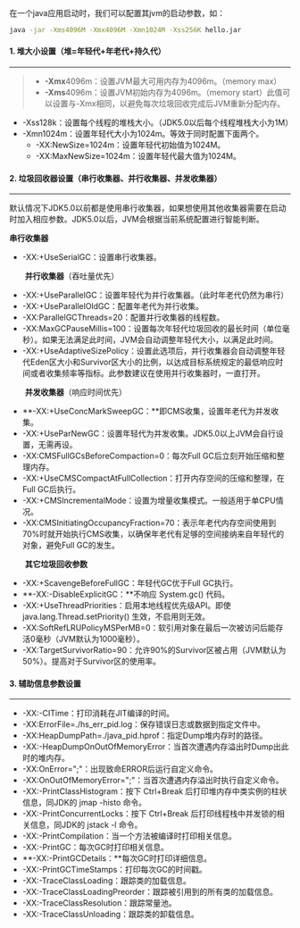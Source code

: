 在一个java应用启动时，我们可以配置其jvm的启动参数，如：

```sh
java -jar -Xms4096M -Xmx4096M -Xmn1024M -Xss256K hello.jar
```

#### 1. 堆大小设置（堆=年轻代+年老代+持久代）

---

>- **-Xmx**4096m：设置JVM最大可用内存为4096m。（memory max）
>- **-Xms**4096m：设置JVM初始内存为4096m。（memory start）此值可以设置与-Xmx相同，以避免每次垃圾回收完成后JVM重新分配内存。

- -Xss128k：设置每个线程的堆栈大小。（JDK5.0以后每个线程堆栈大小为1M）
- -Xmn1024m：设置年轻代大小为1024m。等效于同时配置下面两个。
  - -XX:NewSize=1024m：设置年轻代初始值为1024M。
  - -XX:MaxNewSize=1024m：设置年轻代最大值为1024M。

#### 2. 垃圾回收器设置（串行收集器、并行收集器、并发收集器）

---

默认情况下JDK5.0以前都是使用串行收集器，如果想使用其他收集器需要在启动时加入相应参数。JDK5.0以后，JVM会根据当前系统配置进行智能判断。

**串行收集器**

- -XX:+UseSerialGC：设置串行收集器。

　　**并行收集器**（吞吐量优先）

- -XX:+UseParallelGC：设置年轻代为并行收集器。（此时年老代仍然为串行）
- -XX:+UseParallelOldGC：配置年老代为并行收集。
- -XX:ParallelGCThreads=20：配置并行收集器的线程数。
- -XX:MaxGCPauseMillis=100：设置每次年轻代垃圾回收的最长时间（单位毫秒）。如果无法满足此时间，JVM会自动调整年轻代大小，以满足此时间。
- -XX:+UseAdaptiveSizePolicy：设置此选项后，并行收集器会自动调整年轻代Eden区大小和Survivor区大小的比例，以达成目标系统规定的最低响应时间或者收集频率等指标。此参数建议在使用并行收集器时，一直打开。

　　**并发收集器**（响应时间优先）

- **-XX:+UseConcMarkSweepGC：**即CMS收集，设置年老代为并发收集。
- -XX:+UseParNewGC：设置年轻代为并发收集。JDK5.0以上JVM会自行设置，无需再设。
- -XX:CMSFullGCsBeforeCompaction=0：每次Full GC后立刻开始压缩和整理内存。
- -XX:+UseCMSCompactAtFullCollection：打开内存空间的压缩和整理，在Full GC后执行。
- -XX:+CMSIncrementalMode：设置为增量收集模式。一般适用于单CPU情况。
- -XX:CMSInitiatingOccupancyFraction=70：表示年老代内存空间使用到70%时就开始执行CMS收集，以确保年老代有足够的空间接纳来自年轻代的对象，避免Full GC的发生。

　　**其它垃圾回收参数**

- -XX:+ScavengeBeforeFullGC：年轻代GC优于Full GC执行。
- **-XX:-DisableExplicitGC：**不响应 System.gc() 代码。
- -XX:+UseThreadPriorities：启用本地线程优先级API。即使 java.lang.Thread.setPriority() 生效，不启用则无效。
- -XX:SoftRefLRUPolicyMSPerMB=0：软引用对象在最后一次被访问后能存活0毫秒（JVM默认为1000毫秒）。
- -XX:TargetSurvivorRatio=90：允许90%的Survivor区被占用（JVM默认为50%）。提高对于Survivor区的使用率。

#### 3. 辅助信息参数设置

---

- -XX:-CITime：打印消耗在JIT编译的时间。
- -XX:ErrorFile=./hs_err_pid.log：保存错误日志或数据到指定文件中。
- -XX:HeapDumpPath=./java_pid.hprof：指定Dump堆内存时的路径。
- -XX:-HeapDumpOnOutOfMemoryError：当首次遭遇内存溢出时Dump出此时的堆内存。
- -XX:OnError=";"：出现致命ERROR后运行自定义命令。
- -XX:OnOutOfMemoryError=";"：当首次遭遇内存溢出时执行自定义命令。
- -XX:-PrintClassHistogram：按下 Ctrl+Break 后打印堆内存中类实例的柱状信息，同JDK的 jmap -histo 命令。
- -XX:-PrintConcurrentLocks：按下 Ctrl+Break 后打印线程栈中并发锁的相关信息，同JDK的 jstack -l 命令。
- -XX:-PrintCompilation：当一个方法被编译时打印相关信息。
- -XX:-PrintGC：每次GC时打印相关信息。
- **-XX:-PrintGCDetails：**每次GC时打印详细信息。
- -XX:-PrintGCTimeStamps：打印每次GC的时间戳。
- -XX:-TraceClassLoading：跟踪类的加载信息。
- -XX:-TraceClassLoadingPreorder：跟踪被引用到的所有类的加载信息。
- -XX:-TraceClassResolution：跟踪常量池。
- -XX:-TraceClassUnloading：跟踪类的卸载信息。